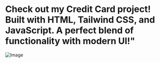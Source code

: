 # Check out my Credit Card project! Built with HTML, Tailwind CSS, and JavaScript. A perfect blend of functionality with modern UI!"


![Image](https://github.com/user-attachments/assets/24b78992-91ac-447e-8fb0-e990ad6e33e8)
